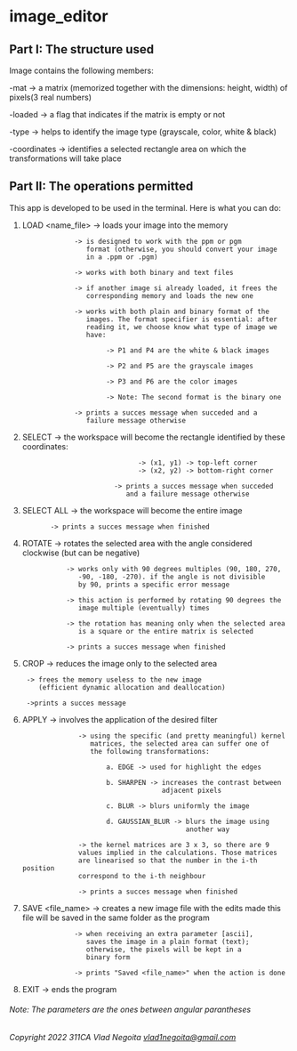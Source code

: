 # image_editor

## Part I: The structure used 

Image contains the following members:

-mat -> a matrix (memorized together with the 
		dimensions: height, width) of pixels(3 real numbers)
		
-loaded -> a flag that indicates if the matrix is empty or not

-type -> helps to identify the image 
		 type (grayscale, color, white & black)

-coordinates -> identifies a selected rectangle area on which 
				the transformations will take place

## Part II: The operations permitted

This app is developed to be used in the terminal. Here is what you can do:

1. LOAD <name_file> -> loads your image into the memory

					-> is designed to work with the ppm or pgm 
					   format (otherwise, you should convert your image
					   in a .ppm or .pgm)

					-> works with both binary and text files

					-> if another image si already loaded, it frees the
					   corresponding memory and loads the new one

					-> works with both plain and binary format of the
					   images. The format specifier is essential: after
					   reading it, we choose know what type of image we
					   have:

							-> P1 and P4 are the white & black images

							-> P2 and P5 are the grayscale images

							-> P3 and P6 are the color images

							-> Note: The second format is the binary one

					-> prints a succes message when succeded and a
					   failure message otherwise

2. SELECT <x1> <y1> <x2> <y2> -> the workspace will become the rectangle
								 identified by these coordinates:

									-> (x1, y1) -> top-left corner
									-> (x2, y2) -> bottom-right corner

							  -> prints a succes message when succeded
								 and a failure message otherwise

3. SELECT ALL -> the workspace will become the entire image

			  -> prints a succes message when finished

4. ROTATE <angle> -> rotates the selected area with the angle considered
					 clockwise (but can be negative)

				  -> works only with 90 degrees multiples (90, 180, 270,
					 -90, -180, -270). if the angle is not divisible
					 by 90, prints a specific error message

				  -> this action is performed by rotating 90 degrees the
					 image multiple (eventually) times

				  -> the rotation has meaning only when the selected area
					 is a square or the entire matrix is selected

				  -> prints a succes message when finished

5. CROP -> reduces the image only to the selected area

		-> frees the memory useless to the new image
		   (efficient dynamic allocation and deallocation)

		->prints a succes message

6. APPLY <PARAMETER> -> involves the application of the desired filter

					 -> using the specific (and pretty meaningful) kernel
						matrices, the selected area can suffer one of
						the following transformations:

							a. EDGE -> used for highlight the edges

							b. SHARPEN -> increases the contrast between
										  adjacent pixels

							c. BLUR -> blurs uniformly the image

							d. GAUSSIAN_BLUR -> blurs the image using
												another way

					 -> the kernel matrices are 3 x 3, so there are 9
					 values implied in the calculations. Those matrices
					 are linearised so that the number in the i-th position
					 correspond to the i-th neighbour

					 -> prints a succes message when finished

7. SAVE <file_name> -> creates a new image file with the edits made
					   this file will be saved in the same folder as
					   the program

					-> when receiving an extra parameter [ascii],
					   saves the image in a plain format (text);
					   otherwise, the pixels will be kept in a
					   binary form

					-> prints "Saved <file_name>" when the action is done

8. EXIT -> ends the program

###### Note: The parameters are the ones between angular parantheses

###### Copyright 2022 311CA Vlad Negoita <vlad1negoita@gmail.com>
